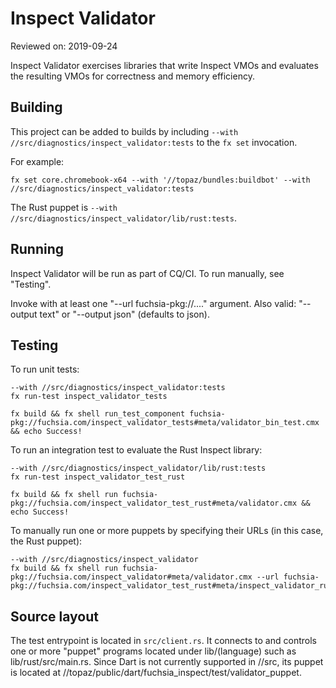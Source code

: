 # Inspect Validator

Reviewed on: 2019-09-24

Inspect Validator exercises libraries that write Inspect VMOs and evaluates
the resulting VMOs for correctness and memory efficiency.

## Building

This project can be added to builds by including `--with //src/diagnostics/inspect_validator:tests`
to the `fx set` invocation.

For example:

```
fx set core.chromebook-x64 --with '//topaz/bundles:buildbot' --with //src/diagnostics/inspect_validator:tests
```

The Rust puppet is `--with //src/diagnostics/inspect_validator/lib/rust:tests`.

## Running

Inspect Validator will be run as part of CQ/CI. To run manually, see "Testing".

Invoke with at least one "--url fuchsia-pkg://...." argument.
Also valid: "--output text" or "--output json" (defaults to json).

## Testing
To run unit tests:
```
--with //src/diagnostics/inspect_validator:tests
fx run-test inspect_validator_tests
```
```
fx build && fx shell run_test_component fuchsia-pkg://fuchsia.com/inspect_validator_tests#meta/validator_bin_test.cmx && echo Success!
```

To run an integration test to evaluate the Rust Inspect library:
```
--with //src/diagnostics/inspect_validator/lib/rust:tests
fx run-test inspect_validator_test_rust
```
```
fx build && fx shell run fuchsia-pkg://fuchsia.com/inspect_validator_test_rust#meta/validator.cmx && echo Success!
```

To manually run one or more puppets by specifying their URLs (in this case, the Rust puppet):
```
--with //src/diagnostics/inspect_validator
fx build && fx shell run fuchsia-pkg://fuchsia.com/inspect_validator#meta/validator.cmx --url fuchsia-pkg://fuchsia.com/inspect_validator_test_rust#meta/inspect_validator_rust_puppet.cmx
```

## Source layout

The test entrypoint is located in `src/client.rs`. It connects to and controls
one or more "puppet" programs located under lib/(language) such as
lib/rust/src/main.rs. Since Dart is not currently supported in //src, its
puppet is located at //topaz/public/dart/fuchsia_inspect/test/validator_puppet.



